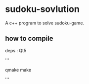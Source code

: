 # sudoku-sovlution

A c++ program to solve sudoku-game.

## how to compile

deps : Qt5

'''

qmake
make

'''
